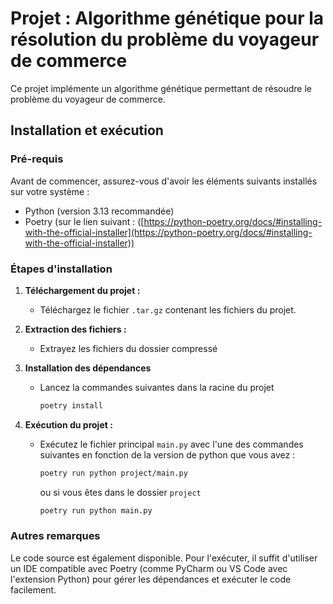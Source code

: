 # Projet : Algorithme génétique pour la résolution du problème du voyageur de commerce

Ce projet implémente un algorithme génétique permettant de résoudre le problème du voyageur de commerce.

## Installation et exécution

### Pré-requis
Avant de commencer, assurez-vous d'avoir les éléments suivants installés sur votre système :
- Python (version 3.13 recommandée)
- Poetry (sur le lien suivant : ([https://python-poetry.org/docs/#installing-with-the-official-installer](https://python-poetry.org/docs/#installing-with-the-official-installer))

### Étapes d'installation
1. **Téléchargement du projet :**
   - Téléchargez le fichier `.tar.gz` contenant les fichiers du projet.

2. **Extraction des fichiers :**
   - Extrayez les fichiers du dossier compressé

3. **Installation des dépendances**
   - Lancez la commandes suivantes dans la racine du projet
     ```bash
     poetry install
     ```
      
5. **Exécution du projet :**
   - Exécutez le fichier principal `main.py` avec l'une des commandes suivantes en fonction de la version de python que vous avez :
     ```bash
     poetry run python project/main.py
     ```
     ou si vous êtes dans le dossier `project`
     ```bash
     poetry run python main.py
     ```

### Autres remarques
Le code source est également disponible. Pour l'exécuter, il suffit d'utiliser un IDE compatible avec Poetry (comme PyCharm ou VS Code avec l'extension Python) pour gérer les dépendances et exécuter le code facilement.
